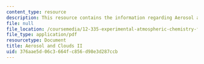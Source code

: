 ```yaml
---
content_type: resource
description: This resource contains the information regarding Aerosol and Clouds II.
file: null
file_location: /coursemedia/12-335-experimental-atmospheric-chemistry-fall-2014/376aae5d06c3664fc856d98e3d287ccb_MIT12_335F14_Lecture3_2.pdf
file_type: application/pdf
resourcetype: Document
title: Aerosol and Clouds II
uid: 376aae5d-06c3-664f-c856-d98e3d287ccb
---
```

